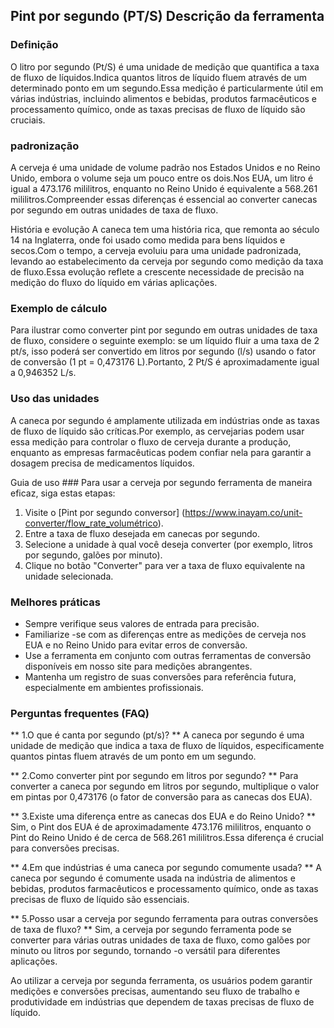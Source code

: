 ## Pint por segundo (PT/S) Descrição da ferramenta

### Definição
O litro por segundo (Pt/S) é uma unidade de medição que quantifica a taxa de fluxo de líquidos.Indica quantos litros de líquido fluem através de um determinado ponto em um segundo.Essa medição é particularmente útil em várias indústrias, incluindo alimentos e bebidas, produtos farmacêuticos e processamento químico, onde as taxas precisas de fluxo de líquido são cruciais.

### padronização
A cerveja é uma unidade de volume padrão nos Estados Unidos e no Reino Unido, embora o volume seja um pouco entre os dois.Nos EUA, um litro é igual a 473.176 mililitros, enquanto no Reino Unido é equivalente a 568.261 mililitros.Compreender essas diferenças é essencial ao converter canecas por segundo em outras unidades de taxa de fluxo.

História e evolução
A caneca tem uma história rica, que remonta ao século 14 na Inglaterra, onde foi usado como medida para bens líquidos e secos.Com o tempo, a cerveja evoluiu para uma unidade padronizada, levando ao estabelecimento da cerveja por segundo como medição da taxa de fluxo.Essa evolução reflete a crescente necessidade de precisão na medição do fluxo do líquido em várias aplicações.

### Exemplo de cálculo
Para ilustrar como converter pint por segundo em outras unidades de taxa de fluxo, considere o seguinte exemplo: se um líquido fluir a uma taxa de 2 pt/s, isso poderá ser convertido em litros por segundo (l/s) usando o fator de conversão (1 pt = 0,473176 L).Portanto, 2 Pt/S é aproximadamente igual a 0,946352 L/s.

### Uso das unidades
A caneca por segundo é amplamente utilizada em indústrias onde as taxas de fluxo de líquido são críticas.Por exemplo, as cervejarias podem usar essa medição para controlar o fluxo de cerveja durante a produção, enquanto as empresas farmacêuticas podem confiar nela para garantir a dosagem precisa de medicamentos líquidos.

Guia de uso ###
Para usar a cerveja por segundo ferramenta de maneira eficaz, siga estas etapas:
1. Visite o [Pint por segundo conversor] (https://www.inayam.co/unit-converter/flow_rate_volumétrico).
2. Entre a taxa de fluxo desejada em canecas por segundo.
3. Selecione a unidade à qual você deseja converter (por exemplo, litros por segundo, galões por minuto).
4. Clique no botão "Converter" para ver a taxa de fluxo equivalente na unidade selecionada.

### Melhores práticas
- Sempre verifique seus valores de entrada para precisão.
- Familiarize -se com as diferenças entre as medições de cerveja nos EUA e no Reino Unido para evitar erros de conversão.
- Use a ferramenta em conjunto com outras ferramentas de conversão disponíveis em nosso site para medições abrangentes.
- Mantenha um registro de suas conversões para referência futura, especialmente em ambientes profissionais.

### Perguntas frequentes (FAQ)

** 1.O que é canta por segundo (pt/s)? **
A caneca por segundo é uma unidade de medição que indica a taxa de fluxo de líquidos, especificamente quantos pintas fluem através de um ponto em um segundo.

** 2.Como converter pint por segundo em litros por segundo? **
Para converter a caneca por segundo em litros por segundo, multiplique o valor em pintas por 0,473176 (o fator de conversão para as canecas dos EUA).

** 3.Existe uma diferença entre as canecas dos EUA e do Reino Unido? **
Sim, o Pint dos EUA é de aproximadamente 473.176 mililitros, enquanto o Pint do Reino Unido é de cerca de 568.261 mililitros.Essa diferença é crucial para conversões precisas.

** 4.Em que indústrias é uma caneca por segundo comumente usada? **
A caneca por segundo é comumente usada na indústria de alimentos e bebidas, produtos farmacêuticos e processamento químico, onde as taxas precisas de fluxo de líquido são essenciais.

** 5.Posso usar a cerveja por segundo ferramenta para outras conversões de taxa de fluxo? **
Sim, a cerveja por segundo ferramenta pode se converter para várias outras unidades de taxa de fluxo, como galões por minuto ou litros por segundo, tornando -o versátil para diferentes aplicações.

Ao utilizar a cerveja por segunda ferramenta, os usuários podem garantir medições e conversões precisas, aumentando seu fluxo de trabalho e produtividade em indústrias que dependem de taxas precisas de fluxo de líquido.
